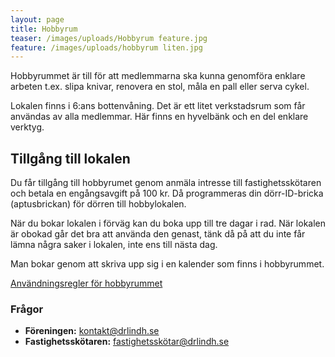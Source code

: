 ```yaml
---
layout: page
title: Hobbyrum
teaser: /images/uploads/Hobbyrum feature.jpg
feature: /images/uploads/hobbyrum liten.jpg
---
```

Hobbyrummet är till för att medlemmarna ska kunna genomföra enklare arbeten t.ex. slipa knivar, renovera en stol, måla en pall eller serva cykel.

Lokalen finns i 6:ans bottenvåning. Det är ett litet verkstadsrum som får användas av alla medlemmar. Här finns en hyvelbänk och en del enklare verktyg. 

## Tillgång till lokalen

Du får tillgång till hobbyrumet genom anmäla intresse till fastighetsskötaren och betala en engångsavgift på 100 kr. Då programmeras din dörr-ID-bricka (aptusbrickan) för dörren till hobbylokalen.

När du bokar lokalen i förväg kan du boka upp till tre dagar i rad. När lokalen är obokad går det bra att använda den genast, tänk då på att du inte får lämna några saker i lokalen, inte ens till nästa dag.

Man bokar genom att skriva upp sig i en kalender som finns i hobbyrummet.

[Användningsregler för hobbyrummet](/images/uploads/Regler_for__Hobbyrummet.pdf)

### Frågor

* **Föreningen:** kontakt@drlindh.se
* **Fastighetsskötaren:** fastighetsskötar@drlindh.se